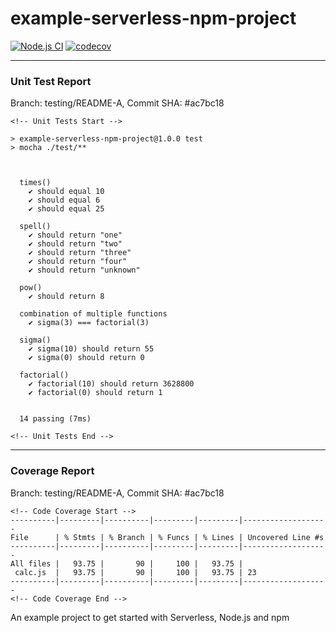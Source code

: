 # example-serverless-npm-project

[![Node.js CI](https://github.com/onkar406/example-serverless-npm-project/actions/workflows/build.yml/badge.svg?branch=main)](https://github.com/onkar406/example-serverless-npm-project/actions/workflows/build.yml) [![codecov](https://codecov.io/gh/onkar406/example-serverless-npm-project/branch/main/graph/badge.svg)](https://codecov.io/gh/onkar406/example-serverless-npm-project)

---

### Unit Test Report
Branch: testing/README-A, Commit SHA: #ac7bc18

``` text
<!-- Unit Tests Start -->

> example-serverless-npm-project@1.0.0 test
> mocha ./test/**



  times()
    ✔ should equal 10
    ✔ should equal 6
    ✔ should equal 25

  spell()
    ✔ should return "one"
    ✔ should return "two"
    ✔ should return "three"
    ✔ should return "four"
    ✔ should return "unknown"

  pow()
    ✔ should return 8

  combination of multiple functions
    ✔ sigma(3) === factorial(3)

  sigma()
    ✔ sigma(10) should return 55
    ✔ sigma(0) should return 0

  factorial()
    ✔ factorial(10) should return 3628800
    ✔ factorial(0) should return 1


  14 passing (7ms)

<!-- Unit Tests End -->
```

---

### Coverage Report
Branch: testing/README-A, Commit SHA: #ac7bc18

``` text
<!-- Code Coverage Start -->
----------|---------|----------|---------|---------|-------------------
File      | % Stmts | % Branch | % Funcs | % Lines | Uncovered Line #s 
----------|---------|----------|---------|---------|-------------------
All files |   93.75 |       90 |     100 |   93.75 |                   
 calc.js  |   93.75 |       90 |     100 |   93.75 | 23                
----------|---------|----------|---------|---------|-------------------
<!-- Code Coverage End -->
```

An example project to get started with Serverless, Node.js and npm